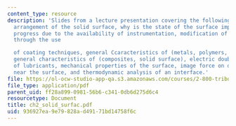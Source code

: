 ```yaml
---
content_type: resource
description: 'Slides from a lecture presentation covering the following topics: Atomic
  arrangement of the solid surface, why is the state of the surface important in tribology,
  progress due to the availability of instrumentation, modification of the surface
  through the use

  of coating techniques, general Ccaracteristics of (metals, polymers, ceramics),
  general characteristics of (composites, solid surface), electric double layer, role
  of lubricants, mechanical properties of the surface, image force on dislocations
  near the surface, and thermodynamic analysis of an interface.'
file: https://ol-ocw-studio-app-qa.s3.amazonaws.com/courses/2-800-tribology-fall-2004/936927ea9e79828ad49171bd14758f6c_ch2_solid_surfac.pdf
file_type: application/pdf
parent_uid: ff28a899-0981-56b6-c341-0db6d275d6c4
resourcetype: Document
title: ch2_solid_surfac.pdf
uid: 936927ea-9e79-828a-d491-71bd14758f6c
---
```

